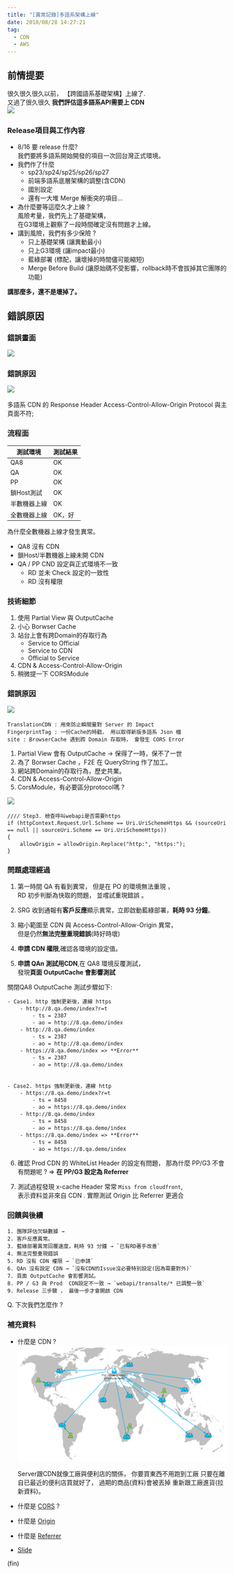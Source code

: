 ```yaml
---
title: "[異常記錄]多語系架構上線"
date: 2018/08/28 14:27:21
tag:
  - CDN
  - AWS
---
```


## 前情提要

很久很久很久以前，
【跨國語系基礎架構】上線了.  
又過了很久很久 **我們評估這多語系API需要上 CDN**  
![](https://i.imgur.com/0g5HL2z.jpg)

### Release項目與工作內容

- 8/16 要 release 什麼?  
    我們要將多語系開始開發的項目一次回台灣正式環境。
- 我們作了什麼  
    - sp23/sp24/sp25/sp26/sp27
    - 前端多語系底層架構的調整(含CDN)
    - 國別設定
    - 還有一大堆 Merge 解衝突的項目...
- 為什麼要等這麼久才上線 ?  
    風險考量，我們先上了基礎架構，  
    在G3環境上觀察了一段時間確定沒有問題才上線。
- 講到風險，我們有多少保險 ?  
    - 只上基礎架構 (讓異動最小)
    - 只上G3環境 (讓impact最小)
    - 藍綠部署 (標配，讓壞掉的時間儘可能縮短)
    - Merge Before Build (讓原始碼不受影響，rollback時不會拔掉其它團隊的功能)

**講那麼多，還不是壞掉了。**

## 錯誤原因

### 錯誤畫面
![](https://i.imgur.com/Etwq8nY.jpg)
### 錯誤原因
![](https://i.imgur.com/Ujy0Z4v.jpg)

多語系 CDN 的 Response Header Access-Control-Allow-Origin Protocol 與主頁面不符;

### 流程面

| 測試環境 | 測試結果 |
| -------- | -------- |
| QA8     | OK     |
| QA     | OK     |
| PP     | OK     |
| 鎖Host測試     | OK     |
| 半數機器上線     | OK     |
| 全數機器上線     | OK，好     |

為什麼全數機器上線才發生異常。

- QA8 沒有 CDN
- 鎖Host/半數機器上線未開 CDN
- QA / PP CND 設定與正式環境不一致
    - RD 並未 Check 設定的一致性
    - RD 沒有權限

### 技術細節

1. 使用 Partial View 與 OutputCache
2. 小心 Borwser Cache 
3. 站台上會有跨Domain的存取行為
    - Service to Official 
    - Service to CDN
    - Official to Service
4. CDN & Access-Control-Allow-Origin 
5. 稍微提一下 CORSModule

### 錯誤原因
![](https://i.imgur.com/GmBULAQ.jpg)

    TranslationCDN : 用來防止瞬間量對 Server 的 Impact
    FingerprintTag : 一份Cache的時戳， 用以取得新版多語系 Json 檔    
    site : BrowserCache 遇到跨 Domain 存取時， 會發生 CORS Error

1. Partial View 會有 OutputCache
	→ 保得了一時，保不了一世
2. 為了 Borwser Cache ，F2E 在 QueryString 作了加工。
3. 網站跨Domain的存取行為，歷史共業。
4. CDN & Access-Control-Allow-Origin 
5. CorsModule，有必要區分protocol嗎 ?

![](https://i.imgur.com/Dw2yIvG.jpg)	


```csharp=93
//// Step3. 檢查呼叫webapi是否需要https
if (httpContext.Request.Url.Scheme == Uri.UriSchemeHttps && (sourceUri == null || sourceUri.Scheme == Uri.UriSchemeHttps))
{
    allowOrigin = allowOrigin.Replace("http:", "https:");
}
```

### 問題處理經過

1. 第一時間 QA 有看到異常， 但是在 PO 的環境無法重現 ，  
RD 初步判斷為快取的問題， 並嚐試重現錯誤 。

2. SRG 收到通報有**客戶反應**顯示異常，立即啟動藍綠部署，**耗時 93 分鐘**。  

3. 縮小範圍至 CDN 與 Access-Control-Allow-Origin 異常，  
但是仍然**無法完整重現錯誤**(時好時壞)

4. **申請 CDN 權限**,確認各環境的設定值。  

5. **申請 QAn 測試用CDN**,在 QA8 環境反覆測試，  
發現**頁面 OutputCache 會影響測試**

關閉QA8 OutputCache
測試步驟如下:

    - Case1. http 強制更新後，連線 https 
        - http://8.qa.demo/index?r=t
            - ts = 2387
            - ao = http://8.qa.demo/index
        - http://8.qa.demo/index
            - ts = 2387
            - ao = http://8.qa.demo/index
        - https://8.qa.demo/index => **Error**
            - ts = 2387
            - ao = http://8.qa.demo/index

 
    - Case2. https 強制更新後，連線 http 
        - https://8.qa.demo/index?r=t
            - ts = 8458
            - ao = https://8.qa.demo/index
        - http://8.qa.demo/index
            - ts = 8458
            - ao = https://8.qa.demo/index
        - https://8.qa.demo/index => **Error**
            - ts = 8458
            - ao = https://8.qa.demo/index         

6. 確認 Prod CDN 的 WhiteList Header 的設定有問題，
那為什麼 PP/G3 不會有問題呢 ?
=> **在 PP/G3 設定為 Referrer** 

7. 測試過程發現 x-cache Header 常常 
`Miss from cloudfront`,  
表示資料並非來自 CDN .
實際測試 Origin 比 Referrer 更適合

### 回饋與後續

    1. 團隊評估欠缺數據 →
    2. 客戶反應異常。
    3. 藍綠部署異常回覆速度，耗時 93 分鐘 → `已有RD著手改善`
    4. 無法完整重現錯誤
    5. RD 沒有 CDN 權限 → `已申請`
    6. QAn 沒有設定 CDN → `沒有CDN的Issue沒必要特別設定(因為需要對外)`
    7. 頁面 OutputCache 會影響測試。
    8. PP / G3 與 Prod  CDN設定不一致 → `webapi/transalte/* 已調整一致`
    9. Release 三步驟 ， 最後一步才會開啟 CDN

Q. 下次我們怎麼作 ?

### 補充資料

- 什麼是 CDN ? 
![](https://raw.githubusercontent.com/hungys/azure-blog/master/media/14-using-azure-cdn/cdn-concept.png)

    Server跟CDN就像工廠與便利店的關係， 你要買東西不用跑到工廠
    只要在離自已最近的便利店買就好了， 過期的商品(資料)會被丟掉
    重新跟工廠進貨(拉新資料)。
- 什麼是 [CORS](https://developer.mozilla.org/zh-TW/docs/Web/HTTP/CORS) ?
- 什麼是 [Origin](https://developer.mozilla.org/en-US/docs/Web/HTTP/Headers/Origin) 
- 什麼是 [Referrer](https://developer.mozilla.org/en-US/docs/Web/HTTP/Headers/Referrer)
- [Slide](https://hackmd.io/p/SyFiZ2wIX#/)

(fin)